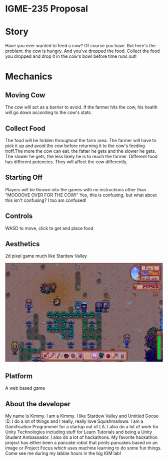 # IGME-235 Proposal

 # Story
 Have you ever wanted to feed a cow? Of course you have. But here's the problem: the cow is hungry. And you've dropped the food. Collect the food you dropped and drop it in the cow's bowl before time runs out! 
# Mechanics
## Moving Cow
The cow will act as a barrier to avoid. If the farmer hits the cow, his health will go down according to the cow's stats.
## Collect Food
The food will be hidden throughout the farm area. The farmer will have to pick it up and avoid the cow before returning it to the cow's feeding troff.The more the cow can eat, the fatter he gets and the slower he gets. The slower he gets, the less likely he is to reach the farmer. Different food has different potencies. They will affect the cow differently.
## Starting Off
Players will be thrown into the games with no instructions other than "MOOOOVE OVER FOR THE COW!" Yes, this is confusing, but what about this isn't confusing? I too am confused! 
## Controls
WASD to move, click to get and place food
## Aesthetics
2d pixel game much like Stardew Valley

![Stardew Valley](stardewGamePlay.png "Logo Title Text 1")

## Platform
A web based game
## About the developer
My name is Kimmy. I am a Kimmy. I like Stardew Valley and Untitled Goose :D.  I do a lot of things and I really, really love Squishmallows. I am a Gamification Programmer for a startup out of LA. I also do a lot of work for Unity Technologies including stuff for Learn Tutorials and being a Unity Student Ambassador. I also do a lot of hackathons. My favorite hackathon project has either been a pancake robot that prints pancakes based on an image or Project Focus which uses machine learning to do some fun things. Come see me during my labbie hours in the big IGM lab! 
            